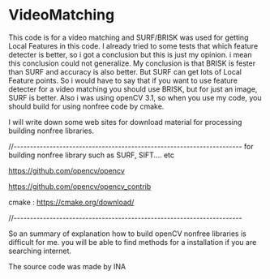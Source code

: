 # VideoMatching

 This code is for a video matching and SURF/BRISK was used for getting Local Features in this code. I already tried to some tests that which feature detecter is better, so i got a conclusion but this is just my opinion. i mean this conclusion could not generalize. My conclusion is that BRISK is fester than SURF and accuracy is also better. But SURF can get lots of Local Feature points. So i would have to say that if you want to use feature detecter for a video matching you should use BRISK, but for just an image, SURF is better. Also i was using openCV 3.1, so when you use my code, you should build for using nonfree code by cmake. 

 I will write down some web sites for download material for processing building nonfree libraries.

//---------------------------------------------------------------------- for building nonfree library such as SURF, SIFT.... etc

https://github.com/opencv/opencv

https://github.com/opencv/opencv_contrib

cmake : https://cmake.org/download/ 

//----------------------------------------------------------------------

 So an summary of explanation how to build openCV nonfree libraries is difficult for me. you will be able to find methods for a installation if you are searching internet.

The source code was made by INA 
